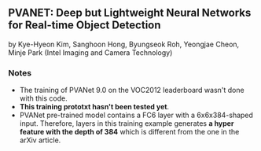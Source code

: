 ## PVANET: Deep but Lightweight Neural Networks for Real-time Object Detection
by Kye-Hyeon Kim, Sanghoon Hong, Byungseok Roh, Yeongjae Cheon, Minje Park (Intel Imaging and Camera Technology)

### Notes
- The training of PVANet 9.0 on the VOC2012 leaderboard wasn't done with this code.
- **This training prototxt hasn't been tested yet**.
- PVANet pre-trained model contains a FC6 layer with a 6x6x384-shaped input. Therefore, layers in this training example generates **a hyper feature with the depth of 384** which is different from the one in the arXiv article.

